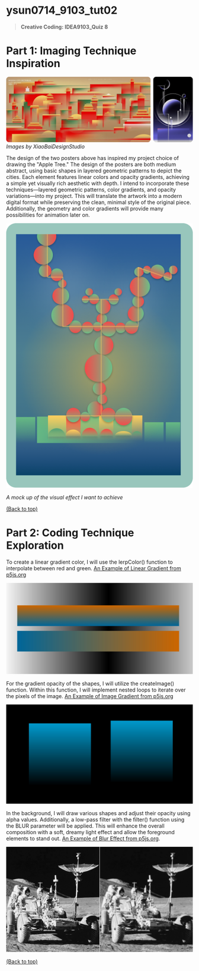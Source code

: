 # ysun0714_9103_tut02
> **Creative Coding: IDEA9103_Quiz 8** 
# **Part 1: Imaging Technique Inspiration**


![An image of inspirations](readmeImages/inspiration.png)
_Images by XiaoBaiDesignStudio_


The design of the two posters above has inspired my project choice of drawing the "Apple Tree." The design of the posters are both medium abstract, using basic shapes in layered geometric patterns to depict the cities. Each element features linear colors and opacity gradients, achieving a simple yet visually rich aesthetic with depth. I intend to incorporate these techniques—layered geometric patterns, color gradients, and opacity variations—into my project. This will translate the artwork into a modern digital format while preserving the clean, minimal style of the original piece. Additionally, the geometry and color gradients will provide many possibilities for animation later on.


![An image of Apple Tree Mockup](readmeImages/apple_tree_mockup.png)

_A mock up of the visual effect I want to achieve_

[(Back to top)](#part-1-imaging-technique-inspiration)
# **Part 2: Coding Technique Exploration** 
To create a linear gradient color, I will use the lerpColor() function to interpolate between red and green.
[An Example of Linear Gradient from p5js.org](https://archive.p5js.org/examples/color-linear-gradient.html)

![An image of gradient color example](readmeImages/gradient_color.png) 

For the gradient opacity of the shapes, I will utilize the createImage() function. Within this function, I will implement nested loops to iterate over the pixels of the image. 
[An Example of Image Gradient from p5js.org](https://archive.p5js.org/examples/image-create-image.html)

![An image of gradient color example](readmeImages/image_gradient.png) 

In the background, I will draw various shapes and adjust their opacity using alpha values. Additionally, a low-pass filter with the filter() function using the BLUR parameter will be applied. This will enhance the overall composition with a soft, dreamy light effect and allow the foreground elements to stand out. [An Example of Blur Effect from p5js.org](https://archive.p5js.org/examples/image-blur.html).

![An image of gradient color example](readmeImages/blur.png) 

[(Back to top)](#part-1-imaging-technique-inspiration)

